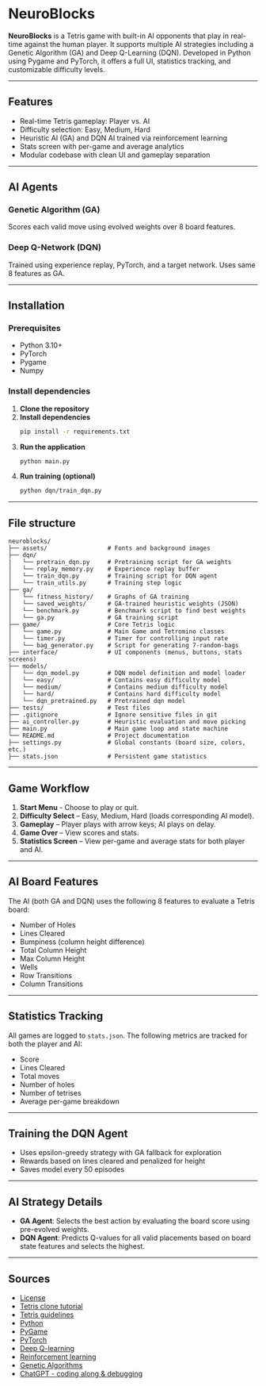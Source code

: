 # NeuroBlocks

**NeuroBlocks** is a Tetris game with built-in AI opponents that play in real-time against the human player. It supports multiple AI strategies including a Genetic Algorithm (GA) and Deep Q-Learning (DQN). Developed in Python using Pygame and PyTorch, it offers a full UI, statistics tracking, and customizable difficulty levels.

---

## Features

- Real-time Tetris gameplay: Player vs. AI
- Difficulty selection: Easy, Medium, Hard
- Heuristic AI (GA) and DQN AI trained via reinforcement learning
- Stats screen with per-game and average analytics
- Modular codebase with clean UI and gameplay separation

---

## AI Agents

### Genetic Algorithm (GA)
Scores each valid move using evolved weights over 8 board features.

### Deep Q-Network (DQN)
Trained using experience replay, PyTorch, and a target network. Uses same 8 features as GA.

---

## Installation

### Prerequisites
- Python 3.10+
- PyTorch
- Pygame
- Numpy

### Install dependencies
1. **Clone the repository**
2. **Install dependencies**
   ```sh
   pip install -r requirements.txt
   ```
3. **Run the application**
   ```sh
   python main.py
   ```
4. **Run training (optional)**
    ```sh
    python dqn/train_dqn.py
    ```

---

## File structure
```
neuroblocks/
├── assets/                 # Fonts and background images
├── dqn/
|   └── pretrain_dqn.py     # Pretraining script for GA weights
│   └── replay_memory.py    # Experience replay buffer
│   └── train_dqn.py        # Training script for DQN agent
│   └── train_utils.py      # Training step logic
├── ga/
│   └── fitness_history/    # Graphs of GA training
│   └── saved_weights/      # GA-trained heuristic weights (JSON)
│   └── benchmark.py        # Benchmark script to find best weights
│   └── ga.py               # GA training script
├── game/                   # Core Tetris logic
│   └── game.py             # Main Game and Tetromino classes
│   └── timer.py            # Timer for controlling input rate
│   └── bag_generator.py    # Script for generating 7-random-bags
├── interface/              # UI components (menus, buttons, stats screens)
├── models/                 
│   └── dqn_model.py        # DQN model definition and model loader
│   └── easy/               # Contains easy difficulty model
│   └── medium/             # Contains medium difficulty model
│   └── hard/               # Contains hard difficulty model
│   └── dqn_pretrained.py   # Pretrained dqn model
├── tests/                  # Test files
├── .gitignore              # Ignore sensitive files in git
├── ai_controller.py        # Heuristic evaluation and move picking
├── main.py                 # Main game loop and state machine
└── README.md               # Project documentation
├── settings.py             # Global constants (board size, colors, etc.)
├── stats.json              # Persistent game statistics
```
---

## Game Workflow
1. **Start Menu** - Choose to play or quit.
2. **Difficulty Select** – Easy, Medium, Hard (loads corresponding AI model).
3. **Gameplay** – Player plays with arrow keys; AI plays on delay.
4. **Game Over** – View scores and stats.
5. **Statistics Screen** – View per-game and average stats for both player and AI.

---

## AI Board Features
The AI (both GA and DQN) uses the following 8 features to evaluate a Tetris board:
- Number of Holes
- Lines Cleared
- Bumpiness (column height difference)
- Total Column Height
- Max Column Height
- Wells
- Row Transitions
- Column Transitions

---

## Statistics Tracking
All games are logged to ```stats.json```. The following metrics are tracked for both the player and AI:
- Score
- Lines Cleared
- Total moves
- Number of holes
- Number of tetrises
- Average per-game breakdown

---

## Training the DQN Agent
- Uses epsilon-greedy strategy with GA fallback for exploration
- Rewards based on lines cleared and penalized for height
- Saves model every 50 episodes

---

## AI Strategy Details
- **GA Agent**: Selects the best action by evaluating the board score using pre-evolved weights.
- **DQN Agent**: Predicts Q-values for all valid placements based on board state features and selects the highest.

---

## Sources
- [License](https://choosealicense.com/licenses/mit/)
- [Tetris clone tutorial](https://www.youtube.com/watch?v=ROElF_BlUJI&list=PL4cUxeGkcC9iurLoO9Mu7GqsKlxEXcf8m)
- [Tetris guidelines](https://tetris.fandom.com/wiki/Tetris_Guideline)
- [Python](https://www.python.org/)
- [PyGame](https://www.pygame.org/news)
- [PyTorch](https://pytorch.org/)
- [Deep Q-learning](https://www.geeksforgeeks.org/deep-q-learning/)
- [Reinforcement learning](https://www.geeksforgeeks.org/what-is-reinforcement-learning/)
- [Genetic Algorithms](https://www.geeksforgeeks.org/genetic-algorithms/)
- [ChatGPT - coding along & debugging](https://chatgpt.com/share/684c1132-e14c-8007-b14c-5c6129885f22)



